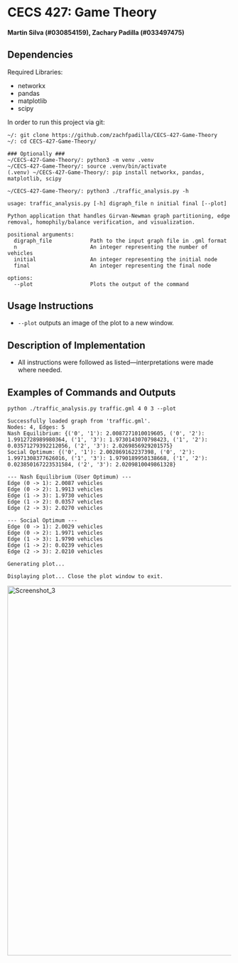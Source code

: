 # CECS 427: Game Theory

#### Martin Silva (#030854159), Zachary Padilla (#033497475)

## Dependencies
Required Libraries:
- networkx
- pandas
- matplotlib
- scipy

In order to run this project via git:

```
~/: git clone https://github.com/zachfpadilla/CECS-427-Game-Theory
~/: cd CECS-427-Game-Theory/

### Optionally ###
~/CECS-427-Game-Theory/: python3 -m venv .venv
~/CECS-427-Game-Theory/: source .venv/bin/activate
(.venv) ~/CECS-427-Game-Theory/: pip install networkx, pandas, matplotlib, scipy
```

```
~/CECS-427-Game-Theory/: python3 ./traffic_analysis.py -h

usage: traffic_analysis.py [-h] digraph_file n initial final [--plot]

Python application that handles Girvan-Newman graph partitioning, edge removal, homophily/balance verification, and visualization.

positional arguments:
  digraph_file            Path to the input graph file in .gml format
  n                       An integer representing the number of vehicles
  initial                 An integer representing the initial node
  final                   An integer representing the final node

options:
  --plot                  Plots the output of the command
```

## Usage Instructions
* ``--plot`` outputs an image of the plot to a new window.

## Description of Implementation
- All instructions were followed as listed—interpretations were made where needed.

## Examples of Commands and Outputs
``python ./traffic_analysis.py traffic.gml 4 0 3 --plot``
```
Successfully loaded graph from 'traffic.gml'.
Nodes: 4, Edges: 5
Nash Equilibrium: {('0', '1'): 2.0087271010019605, ('0', '2'): 1.9912728989980364, ('1', '3'): 1.9730143070798423, ('1', '2'): 0.03571279392212056, ('2', '3'): 2.0269856929201575}
Social Optimum: {('0', '1'): 2.002869162237398, ('0', '2'): 1.9971308377626016, ('1', '3'): 1.9790189950138668, ('1', '2'): 0.023850167223531584, ('2', '3'): 2.0209810049861328}

--- Nash Equilibrium (User Optimum) ---
Edge (0 -> 1): 2.0087 vehicles
Edge (0 -> 2): 1.9913 vehicles
Edge (1 -> 3): 1.9730 vehicles
Edge (1 -> 2): 0.0357 vehicles
Edge (2 -> 3): 2.0270 vehicles

--- Social Optimum ---
Edge (0 -> 1): 2.0029 vehicles
Edge (0 -> 2): 1.9971 vehicles
Edge (1 -> 3): 1.9790 vehicles
Edge (1 -> 2): 0.0239 vehicles
Edge (2 -> 3): 2.0210 vehicles

Generating plot...

Displaying plot... Close the plot window to exit.
```
<img width="1800" height="833" alt="Screenshot_3" src="https://github.com/user-attachments/assets/ecc2e6ae-9ac1-4ba6-bbaf-fd8c89ddc336" />
